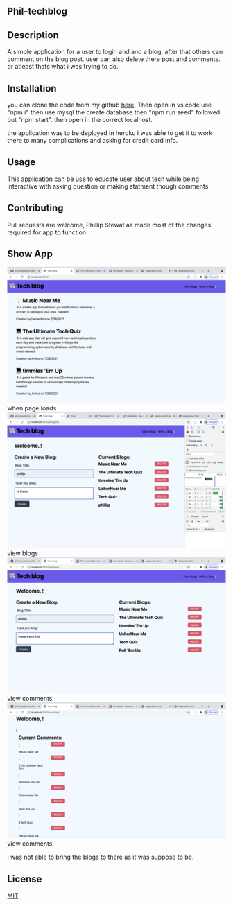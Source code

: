 ## Phil-techblog

## Description
A simple application for a user to login and and a blog, after that others can 
comment on the blog post. user can also delete there post and comments.
or atleast thats what i was trying to do.





## Installation
you can clone the code from my github [here](https://github.com/phil-stew/phil-techblog). Then open in vs code use "npm i" then use mysql the create database then "npm run seed" followed but "npm start".  then open in the correct localhost. 

the application was to be deployed in heroku i was able to get it to work there to many complications and asking for credit card info.

## Usage

This application can be use to educate user about tech while being interactive with asking question or making statment though comments. 


## Contributing
Pull requests are welcome, Phillip Stewat as made most of the changes required for app to function. 
 
## Show App

![deployed on  localhost](/img/home.png)  when page loads
![deployed on localhost](/img/blogpage.png) view blogs
![deployed on localhost](/img/comment.png) view comments
![deployed on localhost](/img/comments.png) view comments


i was not able to bring the blogs to there as it was suppose to be.



## License
[MIT](https://choosealicense.com/licenses/mit/)

